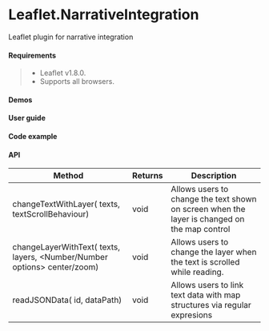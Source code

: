 # Leaflet.NarrativeIntegration
Leaflet plugin for narrative integration



#### Requirements
>
> - Leaflet v1.8.0.
> - Supports all browsers.

#### Demos
#### User guide
#### Code example
#### API
|Method|Returns|Description|
|---|---|---|
|changeTextWithLayer(<string array> texts, <string options> textScrollBehaviour)|void|Allows users to change the text shown on screen when the layer is changed on the map control|
|changeLayerWithText(<string array> texts, <layer array> layers, <Number/Number options> center/zoom)|void|Allows users to change the layer when the text is scrolled while reading.|
|readJSONData(<string> id, <string> dataPath)|void|Allows users to link text data with map structures via regular expresions|
